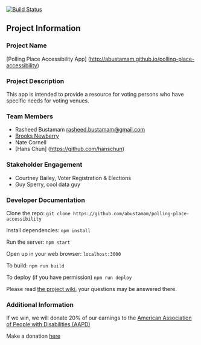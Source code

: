[![Build Status](https://travis-ci.org/abustamam/polling-place-accessibility.svg?branch=master)](https://travis-ci.org/abustamam/polling-place-accessibility)

## Project Information

### Project Name
[Polling Place Accessibility App] (http://abustamam.github.io/polling-place-accessibility)

### Project Description
This app is intended to provide a resource for voting persons who have specific needs for voting venues.

### Team Members
- Rasheed Bustamam rasheed.bustamam@gmail.com
- [Brooks Newberry](https://github.com/brooksn)
- Nate Cornell
- [Hans Chun] (https://github.com/hanschun)

### Stakeholder Engagement
- Courtney Bailey, Voter Registration & Elections
- Guy Sperry, cool data guy

### Developer Documentation
Clone the repo:
`git clone https://github.com/abustamam/polling-place-accessibility`

Install dependencies:
`npm install`

Run the server:
`npm start`

Open up in your web browser:
`localhost:3000`

To build:
`npm run build`

To deploy (if you have permission)
`npm run deploy`

Please read [the project wiki](https://github.com/abustamam/polling-place-accessibility/wiki), your questions may be answered there.

### Additional Information
If we win, we will donate 20% of our earnings to the [American Association of People with Disabilities (AAPD)](http://www.aapd.com/)

Make a donation [here](https://aapd.kindful.com/?campaign=238334)
